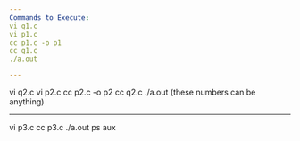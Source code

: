 ```yaml
---
Commands to Execute:
vi q1.c
vi p1.c
cc p1.c -o p1
cc q1.c
./a.out 

---
```

vi q2.c
vi p2.c 
cc p2.c -o p2
cc q2.c
./a.out (these numbers can be anything) 

---
vi p3.c
cc p3.c
./a.out
ps aux 